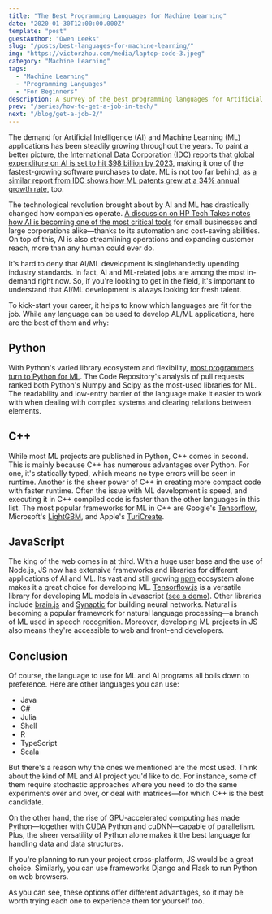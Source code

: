 ```yaml
---
title: "The Best Programming Languages for Machine Learning"
date: "2020-01-30T12:00:00.000Z"
template: "post"
guestAuthor: "Owen Leeks"
slug: "/posts/best-languages-for-machine-learning/"
img: "https://victorzhou.com/media/laptop-code-3.jpeg"
category: "Machine Learning"
tags:
  - "Machine Learning"
  - "Programming Languages"
  - "For Beginners"
description: A survey of the best programming languages for Artificial Intelligence and Machine Learning.
prev: "/series/how-to-get-a-job-in-tech/"
next: "/blog/get-a-job-2/"
---
```


The demand for Artificial Intelligence (AI) and Machine Learning (ML) applications has been steadily growing throughout the years. To paint a better picture, [the International Data Corporation (IDC) reports that global expenditure on AI is set to hit $98 billion by 2023](https://adtmag.com/articles/2019/09/04/ai-spending.aspx), making it one of the fastest-growing software purchases to date. ML is not too far behind, as [a similar report from IDC shows how ML patents grew at a 34% annual growth rate](https://www.forbes.com/sites/louiscolumbus/2018/02/18/roundup-of-machine-learning-forecasts-and-market-estimates-2018/#69a9803f2225), too.

The technological revolution brought about by AI and ML has drastically changed how companies operate. [A discussion on HP Tech Takes notes how AI is becoming one of the most critical tools](https://store.hp.com/us/en/tech-takes/putting-artificial-intelligence-to-work) for small businesses and large corporations alike—thanks to its automation and cost-saving abilities. On top of this, AI is also streamlining operations and expanding customer reach, more than any human could ever do.

It's hard to deny that AI/ML development is singlehandedly upending industry standards. In fact, AI and ML-related jobs are among the most in-demand right now. So, if you're looking to get in the field, it's important to understand that AI/ML development is always looking for fresh talent.

To kick-start your career, it helps to know which languages are fit for the job. While any language can be used to develop AL/ML applications, here are the best of them and why:

## Python

With Python's varied library ecosystem and flexibility, [most programmers turn to Python for ML](/blog/get-a-job-1/). The Code Repository's analysis of pull requests ranked both Python's Numpy and Scipy as the most-used libraries for ML. The readability and low-entry barrier of the language make it easier to work with when dealing with complex systems and clearing relations between elements.

## C++

While most ML projects are published in Python, C++ comes in second. This is mainly because C++ has numerous advantages over Python. For one, it's statically typed, which means no type errors will be seen in runtime. Another is the sheer power of C++ in creating more compact code with faster runtime. Often the issue with ML development is speed, and executing it in C++ compiled code is faster than the other languages in this list. The most popular frameworks for ML in C++ are Google's [Tensorflow](https://www.tensorflow.org/api_docs/cc), Microsoft's [LightGBM](https://github.com/microsoft/LightGBM), and Apple's [TuriCreate](https://github.com/apple/turicreate).

## JavaScript

The king of the web comes in at third. With a huge user base and the use of Node.js, JS now has extensive frameworks and libraries for different applications of AI and ML. Its vast and still growing [npm](https://www.npmjs.com/) ecosystem alone makes it a great choice for developing ML. [Tensorflow.js](https://www.tensorflow.org/js) is a versatile library for developing ML models in Javascript ([see a demo](https://easy-vqa-demo.victorzhou.com/)). Other libraries include [brain.js](https://brain.js.org/#/) and [Synaptic](https://caza.la/synaptic/#/) for building neural networks. Natural is becoming a popular framework for natural language processing—a branch of ML used in speech recognition. Moreover, developing ML projects in JS also means they're accessible to web and front-end developers.

## Conclusion

Of course, the language to use for ML and AI programs all boils down to preference. Here are other languages you can use:

- Java
- C#
- Julia
- Shell
- R
- TypeScript
- Scala

But there's a reason why the ones we mentioned are the most used. Think about the kind of ML and AI project you'd like to do. For instance, some of them require stochastic approaches where you need to do the same experiments over and over, or deal with matrices—for which C++ is the best candidate.

On the other hand, the rise of GPU-accelerated computing has made Python—together with [CUDA](https://developer.nvidia.com/cuda-zone) Python and cuDNN—capable of parallelism. Plus, the sheer versatility of Python alone makes it the best language for handling data and data structures.

If you're planning to run your project cross-platform, JS would be a great choice. Similarly, you can use frameworks Django and Flask to run Python on web browsers.

As you can see, these options offer different advantages, so it may be worth trying each one to experience them for yourself too.
